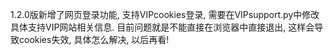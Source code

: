 1.2.0版新增了网页登录功能, 支持VIPcookies登录, 需要在VIPsupport.py中修改具体支持VIP网站相关信息.
目前问题就是不能直接在浏览器中直接退出, 这样会导致cookies失效, 具体怎么解决, 以后再看!